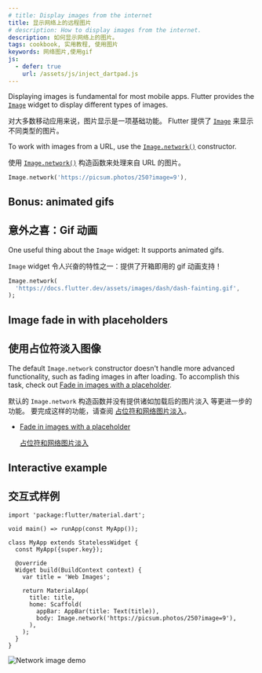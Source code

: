 ```yaml
---
# title: Display images from the internet
title: 显示网络上的远程图片
# description: How to display images from the internet.
description: 如何显示网络上的图片。
tags: cookbook, 实用教程, 使用图片
keywords: 网络图片,使用gif
js:
  - defer: true
    url: /assets/js/inject_dartpad.js
---
```


<?code-excerpt path-base="cookbook/images/network_image"?>

Displaying images is fundamental for most mobile apps.
Flutter provides the [`Image`][] widget to
display different types of images.

对大多数移动应用来说，图片显示是一项基础功能。
Flutter 提供了 [`Image`][] 来显示不同类型的图片。

To work with images from a URL, use the
[`Image.network()`][] constructor.

使用 [`Image.network()`][] 构造函数来处理来自 URL 的图片。

<?code-excerpt "lib/main.dart (ImageNetwork)" replace="/^body\: //g"?>
```dart
Image.network('https://picsum.photos/250?image=9'),
```

## Bonus: animated gifs

## 意外之喜：Gif 动画

One useful thing about the `Image` widget:
It supports animated gifs.

`Image` widget 令人兴奋的特性之一：提供了开箱即用的 gif 动画支持！

<?code-excerpt "lib/gif.dart (Gif)" replace="/^return\ //g"?>
```dart
Image.network(
  'https://docs.flutter.dev/assets/images/dash/dash-fainting.gif',
);
```

## Image fade in with placeholders

## 使用占位符淡入图像

The default `Image.network` constructor doesn't handle more advanced
functionality, such as fading images in after loading.
To accomplish this task,
check out [Fade in images with a placeholder][].

默认的 `Image.network` 构造函数并没有提供诸如加载后的图片淡入
等更进一步的功能。
要完成这样的功能，请查阅 
[占位符和网络图片淡入][Fade in images with a placeholder]。

* [Fade in images with a placeholder][]

  [占位符和网络图片淡入][Fade in images with a placeholder]

## Interactive example

## 交互式样例

<?code-excerpt "lib/main.dart"?>
```dartpad title="Flutter network images hands-on example in DartPad" run="true"
import 'package:flutter/material.dart';

void main() => runApp(const MyApp());

class MyApp extends StatelessWidget {
  const MyApp({super.key});

  @override
  Widget build(BuildContext context) {
    var title = 'Web Images';

    return MaterialApp(
      title: title,
      home: Scaffold(
        appBar: AppBar(title: Text(title)),
        body: Image.network('https://picsum.photos/250?image=9'),
      ),
    );
  }
}
```

<noscript>
  <img src="/assets/images/docs/cookbook/network-image.png" alt="Network image demo" class="site-mobile-screenshot" />
</noscript>


[Fade in images with a placeholder]: /cookbook/images/fading-in-images
[`Image`]: {{site.api}}/flutter/widgets/Image-class.html
[`Image.network()`]: {{site.api}}/flutter/widgets/Image/Image.network.html
